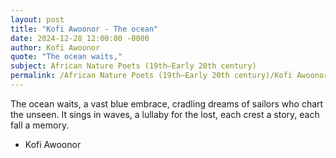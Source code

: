 ```yaml
---
layout: post
title: "Kofi Awoonor - The ocean"
date: 2024-12-28 12:00:00 -0000
author: Kofi Awoonor
quote: "The ocean waits,"
subject: African Nature Poets (19th–Early 20th century)
permalink: /African Nature Poets (19th–Early 20th century)/Kofi Awoonor/Kofi Awoonor - The ocean
---
```


The ocean waits,
      a vast blue embrace,
   cradling dreams of sailors
     who chart the unseen.
   It sings in waves,
      a lullaby for the lost,
   each crest a story,
      each fall a memory.

- Kofi Awoonor

